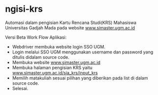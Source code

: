 # ngisi-krs

Automasi dalam pengisian Kartu Rencana Studi(KRS) Mahasiswa Universitas Gadjah Mada pada website www.simaster.ugm.ac.id

Versi Beta
Work Flow Aplikasi:
- Webdriver membuka website login SSO UGM.
- Login melalui SSO UGM menggunakan username dan password yang ditulis didalam source code.
- Membuka website www.simaster.ugm.ac.id
- Membuka halaman pengisian KRS yaitu www.simaster.ugm.ac.id/sia_krs/input_krs
- Memilih matakuliah sesuai pilihan yang diberikan pada list di dalam source code.
- Selesai.
